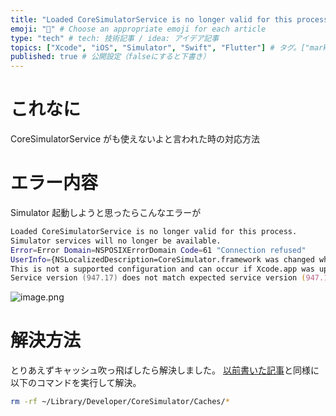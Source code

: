 ```yaml
---
title: "Loaded CoreSimulatorService is no longer valid for this process" # 記事のタイトル
emoji: "📱" # Choose an appropriate emoji for each article
type: "tech" # tech: 技術記事 / idea: アイデア記事
topics: ["Xcode", "iOS", "Simulator", "Swift", "Flutter"] # タグ。["markdown", "rust", "aws"]のように指定する
published: true # 公開設定（falseにすると下書き）
---
```

# これなに
CoreSimulatorService がも使えないよと言われた時の対応方法

# エラー内容
Simulator 起動しようと思ったらこんなエラーが
```zsh
Loaded CoreSimulatorService is no longer valid for this process.
Simulator services will no longer be available.
Error=Error Domain=NSPOSIXErrorDomain Code=61 "Connection refused" 
UserInfo={NSLocalizedDescription=CoreSimulator.framework was changed while the process was running.
This is not a supported configuration and can occur if Xcode.app was updated while the process was running.
Service version (947.17) does not match expected service version (947.13).}
```
![image.png](https://qiita-image-store.s3.ap-northeast-1.amazonaws.com/0/2819748/9ec845b1-75bd-3901-870e-6d3eb2f4f07d.png)

# 解決方法
とりあえずキャッシュ吹っ飛ばしたら解決しました。
[以前書いた記事](https://qiita.com/su3-hokkaido/items/dd4e44a4680140e6d49b)と同様に以下のコマンドを実行して解決。
```zsh
rm -rf ~/Library/Developer/CoreSimulator/Caches/*
```
